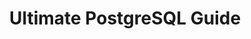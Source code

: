 ---
layout: post
title: Ultimate PostgreSQL Guide
description: Ipsum dolor sit amet
image: assets/images/pic05.jpg
---